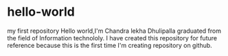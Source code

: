 # hello-world
my first repository
Hello world,I'm Chandra lekha Dhulipalla graduated from the field of Information technololy.
I have created this repository for future reference
because this is the first time I'm creating repository on github.
